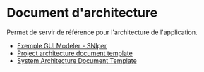 # Document d'architecture

Permet de servir de référence pour l'architecture de l'application.

- [Exemple GUI Modeler - SNIper](https://isisniper.sourceforge.net/ac/Document_d_architecture_logicielle_2002_02_04.htm)
- [Project architecture document template](https://github.com/bflorat/architecture-document-template)
- [System Architecture Document Template](https://blog.cm-dm.com/public/Templates/system-architecture-template.doc)
